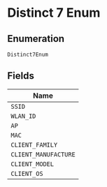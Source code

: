 
# Distinct 7 Enum

## Enumeration

`Distinct7Enum`

## Fields

| Name |
|  --- |
| `SSID` |
| `WLAN_ID` |
| `AP` |
| `MAC` |
| `CLIENT_FAMILY` |
| `CLIENT_MANUFACTURE` |
| `CLIENT_MODEL` |
| `CLIENT_OS` |


